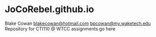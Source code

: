 # JoCoRebel.github.io
Blake Cowan
blakecowan@hotmail.com bpcowan@my.waketech.edu
Repository for CTI110 @ WTCC
assignments go here